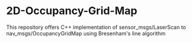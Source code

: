 # 2D-Occupancy-Grid-Map
This repository offers C++ implementation  of sensor_msgs/LaserScan to nav_msgs/OccupancyGridMap using Bresenham's line algorithm
